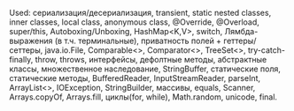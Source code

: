 Used: сериализация/десериализация, transient, static nested classes, inner classes, local class, anonymous class, @Override, @Overload, super/this, Autoboxing/Unboxing, HashMap<K,V>, switch, Лямбда-выражения (в т.ч. терминальные), приватность полей + геттеры/сеттеры, java.io.File, Comparable<>, Comparator<>, TreeSet<>, try-catch-finally, throw, throws, интерфейсы, дефолтные методы, абстрактные классы, множественное наследование, StringBuffer, статические поля, статические методы, BufferedReader, InputStreamReader, parseInt, ArrayList<>, IOException, StringBuilder, массивы, equals, Scanner, Arrays.copyOf, Arrays.fill, циклы(for, while), Math.random, unicode, final.
